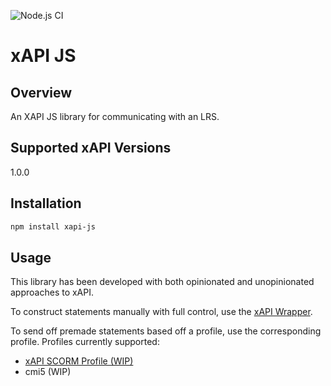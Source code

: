 ![Node.js CI](https://github.com/CookieCookson/xAPI-JS/workflows/Node.js%20CI/badge.svg)

# xAPI JS
## Overview
An XAPI JS library for communicating with an LRS.

## Supported xAPI Versions
1.0.0

## Installation
```bash
npm install xapi-js
```

## Usage
This library has been developed with both opinionated and unopinionated approaches to xAPI.

To construct statements manually with full control, use the [xAPI Wrapper](/src/XAPI/README.md).

To send off premade statements based off a profile, use the corresponding profile. Profiles currently supported:
- [xAPI SCORM Profile (WIP)](/src/profiles/SCORMProfile/README.md)
- cmi5 (WIP)
